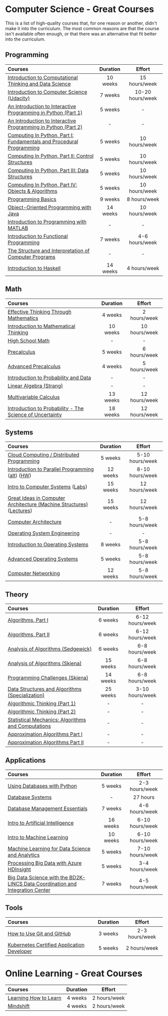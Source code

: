 # Computer Science - Great Courses

This is a list of high-quality courses that, for one reason or another, didn't make it into the curriculum.
The most common reasons are that the course isn't available often enough,
or that there was an alternative that fit better into the curriculum.

## Programming

Courses | Duration | Effort
:-- | :--: | :--:
[Introduction to Computational Thinking and Data Science](https://www.edx.org/course/introduction-computational-thinking-data-mitx-6-00-2x-2#!)| 10 weeks | 15 hours/week
[Introduction to Computer Science (Udacity)](https://www.udacity.com/course/intro-to-computer-science--cs101)| 7 weeks | 10-20 hours/week
[An Introduction to Interactive Programming in Python (Part 1)](https://www.coursera.org/learn/interactive-python-1)| 5 weeks | -
[An Introduction to Interactive Programming in Python (Part 2)](https://www.coursera.org/learn/interactive-python-2)| - | -
[Computing In Python, Part I: Fundamentals and Procedural Programming](https://www.edx.org/course/computing-in-python-i-fundamentals-and-procedural-programming-0) | 5 weeks | 10 hours/week
[Computing In Python, Part II: Control Structures](https://www.edx.org/course/computing-in-python-ii-control-structures-0) | 5 weeks | 10 hours/week
[Computing In Python, Part III: Data Structures](https://www.edx.org/course/computing-in-python-iii-data-structures-0) | 5 weeks | 10 hours/week
[Computing In Python, Part IV: Objects & Algorithms](https://www.edx.org/course/computing-in-python-iv-objects-algorithms-0) | 5 weeks | 10 hours/week
[Programming Basics](https://www.edx.org/course/programming-basics-iitbombayx-cs101-1x)| 9 weeks | 8 hours/week
[Object-Oriented Programming with Java](https://java-programming.mooc.fi/)| 14 weeks | 10 hours/week
[Introduction to Programming with MATLAB](https://www.coursera.org/learn/matlab)| - | -
[Introduction to Functional Programming](https://www.edx.org/course/introduction-functional-programming-delftx-fp101x-0)| 7 weeks | 4-6 hours/week
[The Structure and Interpretation of Computer Programs](http://cs61a.org/) | - | -
[Introduction to Haskell](https://www.seas.upenn.edu/~cis194/fall16/) | 14 weeks | 4 hours/week

## Math

Courses | Duration | Effort
:-- | :--: | :--:
[Effective Thinking Through Mathematics](https://www.edx.org/course/effective-thinking-through-mathematics-utaustinx-ut-9-01x-0) | 4 weeks | 2 hours/week
[Introduction to Mathematical Thinking](https://www.coursera.org/learn/mathematical-thinking) | 10 weeks | 10 hours/week
[High School Math](https://www.khanacademy.org/math/high-school-math) | - | -
[Precalculus](https://www.futurelearn.com/courses/precalculus) | 5 weeks | 6 hours/week
[Advanced Precalculus](https://www.futurelearn.com/courses/advanced-precalculus) | 4 weeks | 5 hours/week
[Introduction to Probability and Data](https://www.coursera.org/learn/probability-intro)| - | -
[Linear Algebra (Strang)](https://ocw.mit.edu/courses/mathematics/18-06-linear-algebra-spring-2010/index.htm) | - | -
[Multivariable Calculus](https://ocw.mit.edu/courses/mathematics/18-02sc-multivariable-calculus-fall-2010/index.htm) | 13 weeks | 12 hours/week
[Introduction to Probability - The Science of Uncertainty](https://www.edx.org/course/introduction-probability-science-mitx-6-041x-2) | 18 weeks | 12 hours/week | [Multivariable Calculus](https://ocw.mit.edu/courses/mathematics/18-02sc-multivariable-calculus-fall-2010/index.htm)

## Systems

Courses | Duration | Effort
:-- | :--: | :--:
[Cloud Computing / Distributed Programming](https://www.coursera.org/learn/cloud-computing) | 5 weeks | 5-10 hours/week
[Introduction to Parallel Programming](https://classroom.udacity.com/courses/cs344) ([alt](https://www.youtube.com/playlist?list=PLGvfHSgImk4aweyWlhBXNF6XISY3um82_)) ([HW](https://colab.research.google.com/github/depctg/udacity-cs344-colab))| 12 weeks | 8-10 hours/week
[Intro to Computer Systems](http://www.cs.cmu.edu/afs/cs.cmu.edu/academic/class/15213-f15/www/) ([Labs](http://csapp.cs.cmu.edu/3e/labs.html)) | 15 weeks | 12 hours/week
[Great Ideas in Computer Architecture (Machine Structures)](https://inst.eecs.berkeley.edu/~cs61c/fa14/) ([Lectures](https://archive.org/details/ucberkeley_webcast_itunesu_915550404)) | 15 weeks | 12 hours/week
[Computer Architecture](https://www.coursera.org/learn/comparch) | - | 5-8 hours/week
[Operating System Engineering](http://ocw.mit.edu/courses/electrical-engineering-and-computer-science/6-828-operating-system-engineering-fall-2012/) | - | -
[Introduction to Operating Systems](https://www.udacity.com/course/introduction-to-operating-systems--ud923)| 8 weeks | 5-8 hours/week
[Advanced Operating Systems](https://www.udacity.com/course/advanced-operating-systems--ud189)| 5 weeks | 5-8 hours/week
[Computer Networking](https://www.udacity.com/course/computer-networking--ud436) | 12 weeks | 5-8 hours/week

## Theory

Courses | Duration | Effort
:-- | :--: | :--:
[Algorithms, Part I](https://www.coursera.org/learn/algorithms-part1) | 6 weeks | 6-12 hours/week
[Algorithms, Part II](https://www.coursera.org/learn/algorithms-part2) | 6 weeks | 6-12 hours/week
[Analysis of Algorithms (Sedgewick)](https://www.coursera.org/learn/analysis-of-algorithms) | 6 weeks | 6-8 hours/week
[Analysis of Algorithms (Skiena)](http://www3.cs.stonybrook.edu/~skiena/373/) | 15 weeks | 6-8 hours/week
[Programming Challenges (Skiena)](http://www3.cs.stonybrook.edu/~skiena/392/) | 14 weeks | 6-8 hours/week
[Data Structures and Algorithms (Specialization)](https://www.coursera.org/specializations/data-structures-algorithms) | 25 weeks | 3-10 hours/week
[Algorithmic Thinking (Part 1)](https://www.coursera.org/learn/algorithmic-thinking-1/) | - | -
[Algorithmic Thinking (Part 2)](https://www.coursera.org/learn/algorithmic-thinking-2/) | - | -
[Statistical Mechanics: Algorithms and Computations](https://www.coursera.org/learn/statistical-mechanics/) | - | -
[Approximation Algorithms Part I](https://www.coursera.org/learn/approximation-algorithms-part-1/) | - | -
[Approximation Algorithms Part II](https://www.coursera.org/learn/approximation-algorithms-part-2/) | - | -

## Applications

Courses | Duration | Effort
:-- | :--: | :--:
[Using Databases with Python](https://www.coursera.org/learn/python-databases) | 5 weeks | 2-3 hours/week
[Database Systems](https://scs.hosted.panopto.com/Panopto/Pages/Sessions/List.aspx#folderID=%22ed2ee867-9610-4bad-94af-5d12c2ea47cd%22) | - | 27 hours
[Database Management Essentials](https://www.coursera.org/learn/database-management) | 7 weeks | 4-6 hours/week
[Intro to Artificial Intelligence](https://www.udacity.com/course/intro-to-artificial-intelligence--cs271)| 16 weeks | 6-10 hours/week
[Intro to Machine Learning](https://www.udacity.com/course/intro-to-machine-learning--ud120)| 10 weeks | 6-10 hours/week
[Machine Learning for Data Science and Analytics](https://www.edx.org/course/machine-learning-data-science-analytics-columbiax-ds102x-0)| 5 weeks | 7-10 hours/week
[Processing Big Data with Azure HDInsight](https://www.edx.org/course/processing-big-data-azure-hdinsight-microsoft-dat202-1x-0)| 5 weeks | 3-4 hours/week
[Big Data Science with the BD2K-LINCS Data Coordination and Integration Center](https://www.coursera.org/course/bd2klincs)| 7 weeks | 4-5 hours/week

## Tools

Courses | Duration | Effort
:-- | :--: | :--:
[How to Use Git and GitHub](https://www.udacity.com/course/how-to-use-git-and-github--ud775) | 3 weeks | 2-3 hours/week
[Kubernetes Certified Application Developer](https://www.udemy.com/course/certified-kubernetes-application-developer/) | 5 weeks | 2 hours/week


# Online Learning - Great Courses

Courses | Duration | Effort
:-- | :--: | :--:
[Learning How to Learn](https://www.coursera.org/learn/learning-how-to-learn) | 4 weeks | 2 hours/week
[Mindshift](https://www.coursera.org/learn/mindshift) | 4 weeks | 2 hours/week
